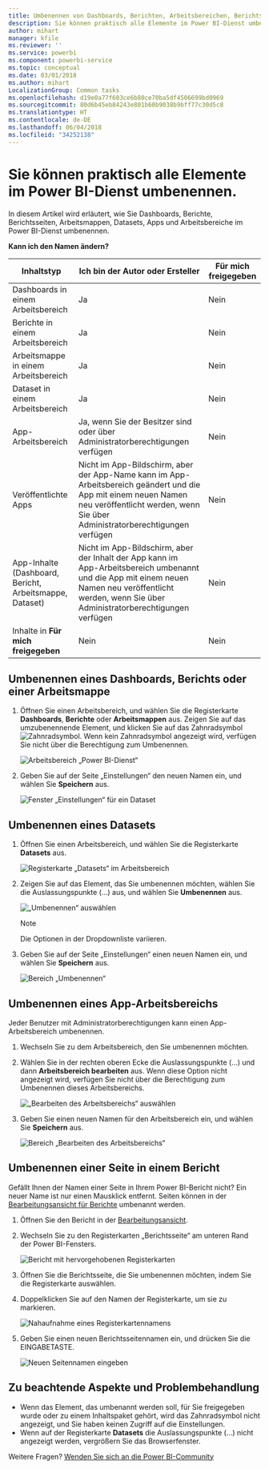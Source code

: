 ```yaml
---
title: Umbenennen von Dashboards, Berichten, Arbeitsbereichen, Berichtsseiten und Datasets
description: Sie können praktisch alle Elemente im Power BI-Dienst umbenennen.
author: mihart
manager: kfile
ms.reviewer: ''
ms.service: powerbi
ms.component: powerbi-service
ms.topic: conceptual
ms.date: 03/01/2018
ms.author: mihart
LocalizationGroup: Common tasks
ms.openlocfilehash: d19e0a77f603ce6b80ce70ba5df4506699bd0969
ms.sourcegitcommit: 80d6b45eb84243e801b60b9038b9bff77c30d5c8
ms.translationtype: HT
ms.contentlocale: de-DE
ms.lasthandoff: 06/04/2018
ms.locfileid: "34252138"
---
```

# <a name="rename-almost-anything-in-power-bi-service"></a>Sie können praktisch alle Elemente im Power BI-Dienst umbenennen.
In diesem Artikel wird erläutert, wie Sie Dashboards, Berichte, Berichtsseiten, Arbeitsmappen, Datasets, Apps und Arbeitsbereiche im Power BI-Dienst umbenennen.

**Kann ich den Namen ändern?**

| Inhaltstyp | Ich bin der Autor oder Ersteller | Für mich freigegeben |
| --- | --- | --- |
| Dashboards in einem Arbeitsbereich |Ja |Nein |
| Berichte in einem Arbeitsbereich |Ja |Nein |
| Arbeitsmappe in einem Arbeitsbereich |Ja |Nein |
| Dataset in einem Arbeitsbereich |Ja |Nein |
| App-Arbeitsbereich |Ja, wenn Sie der Besitzer sind oder über Administratorberechtigungen verfügen |Nein |
| Veröffentlichte Apps |Nicht im App-Bildschirm, aber der App-Name kann im App-Arbeitsbereich geändert und die App mit einem neuen Namen neu veröffentlicht werden, wenn Sie über Administratorberechtigungen verfügen |Nein |
| App-Inhalte (Dashboard, Bericht, Arbeitsmappe, Dataset) |Nicht im App-Bildschirm, aber der Inhalt der App kann im App-Arbeitsbereich umbenannt und die App mit einem neuen Namen neu veröffentlicht werden, wenn Sie über Administratorberechtigungen verfügen |Nein |
| Inhalte in **Für mich freigegeben** |Nein |Nein |

## <a name="rename-a-dashboard-report-or-workbook"></a>Umbenennen eines Dashboards, Berichts oder einer Arbeitsmappe
1. Öffnen Sie einen Arbeitsbereich, und wählen Sie die Registerkarte **Dashboards**, **Berichte** oder **Arbeitsmappen** aus. Zeigen Sie auf das umzubenennende Element, und klicken Sie auf das Zahnradsymbol ![Zahnradsymbol](media/service-rename/powerbi-cog-icon.png). Wenn kein Zahnradsymbol angezeigt wird, verfügen Sie nicht über die Berechtigung zum Umbenennen.
   
   ![Arbeitsbereich „Power BI-Dienst“](media/service-rename/power-bi-workspace-dashboards.png)
2. Geben Sie auf der Seite „Einstellungen“ den neuen Namen ein, und wählen Sie **Speichern** aus.
   
   ![Fenster „Einstellungen“ für ein Dataset](media/service-rename/power-bi-rename-dashboard2.png)

## <a name="rename-a-dataset"></a>Umbenennen eines Datasets
1. Öffnen Sie einen Arbeitsbereich, und wählen Sie die Registerkarte **Datasets** aus.
   
   ![Registerkarte „Datasets“ im Arbeitsbereich](media/service-rename/power-bi-ellipses.png)
2. Zeigen Sie auf das Element, das Sie umbenennen möchten, wählen Sie die Auslassungspunkte (...) aus, und wählen Sie **Umbenennen** aus.  
   
      ![„Umbenennen“ auswählen](media/service-rename/power-bi-rename-datasets.png)
   
   > [!NOTE]
   > Die Optionen in der Dropdownliste variieren.
   > 
   > 
3. Geben Sie auf der Seite „Einstellungen“ einen neuen Namen ein, und wählen Sie **Speichern** aus.
   
     ![Bereich „Umbenennen“](media/service-rename/power-bi-rename.png)

## <a name="rename-an-app-workspace"></a>Umbenennen eines App-Arbeitsbereichs
Jeder Benutzer mit Administratorberechtigungen kann einen App-Arbeitsbereich umbenennen.

1. Wechseln Sie zu dem Arbeitsbereich, den Sie umbenennen möchten.
2. Wählen Sie in der rechten oberen Ecke die Auslassungspunkte (...) und dann **Arbeitsbereich bearbeiten** aus. Wenn diese Option nicht angezeigt wird, verfügen Sie nicht über die Berechtigung zum Umbenennen dieses Arbeitsbereichs. 
   
    ![„Bearbeiten des Arbeitsbereichs“ auswählen](media/service-rename/power-bi-edit-workspace.png)
3. Geben Sie einen neuen Namen für den Arbeitsbereich ein, und wählen Sie **Speichern** aus.
   
   ![Bereich „Bearbeiten des Arbeitsbereichs“](media/service-rename/power-bi-workspace-rename.png)

## <a name="rename-a-page-in-a-report"></a>Umbenennen einer Seite in einem Bericht
Gefällt Ihnen der Namen einer Seite in Ihrem Power BI-Bericht nicht?  Ein neuer Name ist nur einen Mausklick entfernt. Seiten können in der [Bearbeitungsansicht für Berichte](service-interact-with-a-report-in-editing-view.md) umbenannt werden.

1. Öffnen Sie den Bericht in der [Bearbeitungsansicht](service-reading-view-and-editing-view.md).
2. Wechseln Sie zu den Registerkarten „Berichtsseite“ am unteren Rand der Power BI-Fensters.
   
    ![Bericht mit hervorgehobenen Registerkarten](media/service-rename/report-page-tabs-new.png)
3. Öffnen Sie die Berichtsseite, die Sie umbenennen möchten, indem Sie die Registerkarte auswählen.
4. Doppelklicken Sie auf den Namen der Registerkarte, um sie zu markieren.  
   
    ![Nahaufnahme eines Registerkartennamens](media/service-rename/hilite-tab.png)
5. Geben Sie einen neuen Berichtsseitennamen ein, und drücken Sie die EINGABETASTE.
   
    ![Neuen Seitennamen eingeben](media/service-rename/new-name.png)

## <a name="considerations-and-troubleshooting"></a>Zu beachtende Aspekte und Problembehandlung
* Wenn das Element, das umbenannt werden soll, für Sie freigegeben wurde oder zu einem Inhaltspaket gehört, wird das Zahnradsymbol nicht angezeigt, und Sie haben keinen Zugriff auf die Einstellungen.
* Wenn auf der Registerkarte **Datasets** die Auslassungspunkte (...) nicht angezeigt werden, vergrößern Sie das Browserfenster.

Weitere Fragen? [Wenden Sie sich an die Power BI-Community](http://community.powerbi.com/)

